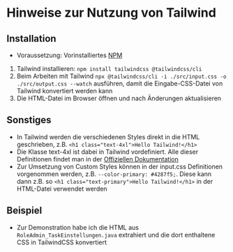 # Hinweise zur Nutzung von Tailwind
## Installation
- Voraussetzung: Vorinstalliertes [NPM](https://docs.npmjs.com/)
1. Tailwind installieren: `npm install tailwindcss @tailwindcss/cli`
2. Beim Arbeiten mit Tailwind `npx @tailwindcss/cli -i ./src/input.css -o ./src/output.css --watch` ausführen, damit die Eingabe-CSS-Datei von Tailwind konvertiert werden kann
3. Die HTML-Datei im Browser öffnen und nach Änderungen aktualisieren

## Sonstiges
- In Tailwind werden die verschiedenen Styles direkt in die HTML geschrieben, z.B. `<h1 class="text-4xl">Hello Tailwind!</h1>`
- Die Klasse text-4xl ist dabei in Tailwind vordefiniert. Alle dieser Definitionen findet man in der [Offiziellen Dokumentation](https://tailwindcss.com/docs/font-size)
- Zur Umsetzung von Custom Styles können in der input.css Definitionen vorgenommen werden, z.B. `--color-primary: #4287f5;`. Diese kann dann z.B. so `<h1 class="text-primary">Hello Tailwind!</h1>` in der HTML-Datei verwendet werden

## Beispiel
- Zur Demonstration habe ich die HTML aus `RoleAdmin_TaskEinstellungen.java` extrahiert und die dort enthaltene CSS in TailwindCSS konvertiert